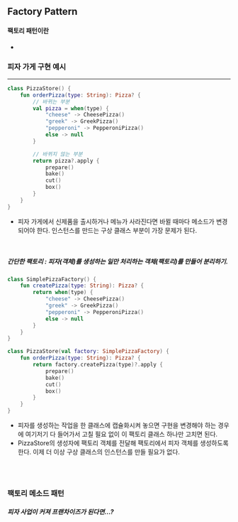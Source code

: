 ## Factory Pattern

#### 팩토리 패턴이란

- 

### 피자 가게 구현 예시

---
```kotlin
class PizzaStore() {
    fun orderPizza(type: String): Pizza? {
        // 바뀌는 부분
        val pizza = when(type) {
            "cheese" -> CheesePizza()
            "greek" -> GreekPizza()
            "pepperoni" -> PepperoniPizza()
            else -> null
        }

        // 바뀌지 않는 부분
        return pizza?.apply {
            prepare()
            bake()
            cut()
            box()
        }
    }
}
```

- 피자 가게에서 신제품을 출시하거나 메뉴가 사라진다면 바뀔 때마다 메소드가 변경되어야 한다. 인스턴스를 만드는 구상 클래스 부분이 가장 문제가 된다.

<br />

##### 간단한 팩토리 : 피자(객체)를 생성하는 일만 처리하는 객체(팩토리)를 만들어 분리하기.

```kotlin
class SimplePizzaFactory() {
    fun createPizza(type: String): Pizza? {
        return when(type) {
            "cheese" -> CheesePizza()
            "greek" -> GreekPizza()
            "pepperoni" -> PepperoniPizza()
            else -> null
        }
    }
}

class PizzaStore(val factory: SimplePizzaFactory) {
    fun orderPizza(type: String): Pizza? {
        return factory.createPizza(type)?.apply {
            prepare()
            bake()
            cut()
            box()
        }
    }
}
```

- 피자를 생성하는 작업을 한 클래스에 캡슐화시켜 놓으면 구현을 변경해야 하는 경우에 여기저기 다 들어가서 고칠 필요 없이 이 팩토리 클래스 하나만 고치면 된다.
-  PizzaStore의 생성자에 팩토리 객체를 전달해 팩토리에서 피자 객체를 생성하도록 한다. 이제 더 이상 구상 클래스의 인스턴스를 만들 필요가 없다.

<br />

<br />

### 팩토리 메소드 패턴

##### 피자 사업이 커져 프랜차이즈가 된다면...?

```kotlin

```

<br />

##### 

```kotlin

```

<br />

##### 

```kotlin

```

